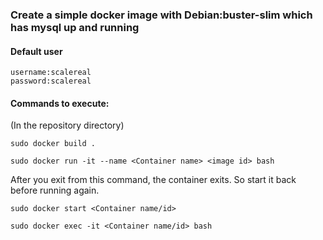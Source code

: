 ### Create a simple docker image with Debian:buster-slim which has mysql up and running

#### Default user
```
username:scalereal
password:scalereal
```

#### Commands to execute:
(In the repository directory)
```
sudo docker build .
```
```
sudo docker run -it --name <Container name> <image id> bash
```
After you exit from this command, the container exits. So start it back before running again.
```
sudo docker start <Container name/id>
```
```
sudo docker exec -it <Container name/id> bash
```
